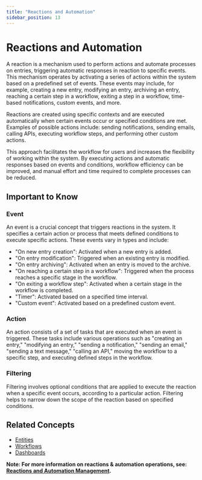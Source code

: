 ```yaml
---
title: "Reactions and Automation"
sidebar_position: 13
---
```


# Reactions and Automation
A reaction is a mechanism used to perform actions and automate processes on entries, triggering automatic responses in reaction to specific events. This mechanism operates by activating a series of actions within the system based on a predefined set of events. These events may include, for example, creating a new entry, modifying an entry, archiving an entry, reaching a certain step in a workflow, exiting a step in a workflow, time-based notifications, custom events, and more.

Reactions are created using specific contexts and are executed automatically when certain events occur or specified conditions are met. Examples of possible actions include: sending notifications, sending emails, calling APIs, executing workflow steps, and performing other custom actions.

This approach facilitates the workflow for users and increases the flexibility of working within the system. By executing actions and automatic responses based on events and conditions, workflow efficiency can be improved, and manual effort and time required to complete processes can be reduced.

## Important to Know
### Event
An event is a crucial concept that triggers reactions in the system. It specifies a certain action or process that meets defined conditions to execute specific actions. These events vary in types and include:
- "On new entry creation": Activated when a new entry is added.
- "On entry modification": Triggered when an existing entry is modified.
- "On entry archiving": Activated when an entry is moved to the archive.
- "On reaching a certain step in a workflow": Triggered when the process reaches a specific stage in the workflow.
- "On exiting a workflow step": Activated when a certain stage in the workflow is completed.
- "Timer": Activated based on a specified time interval.
- "Custom event": Activated based on a predefined custom event.

### Action
An action consists of a set of tasks that are executed when an event is triggered. These tasks include various operations such as "creating an entry," "modifying an entry," "sending a notification," "sending an email," "sending a text message," "calling an API," moving the workflow to a specific step, and executing defined steps in the workflow.

### Filtering
Filtering involves optional conditions that are applied to execute the reaction when a specific event occurs, according to a particular action. Filtering helps to narrow down the scope of the reaction based on specified conditions.

## Related Concepts
- [Entities](./entities.md)
- [Workflows](./workflows.md)
- [Dashboards](./dashboards.md)



**Note: For more information on reactions & automation operations, see: [Reactions and Automation Management](../../data-management/reactions-and-automations.md).**